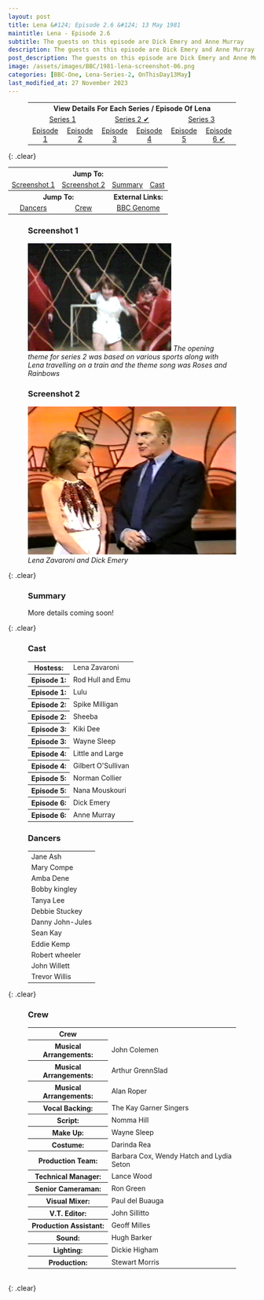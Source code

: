 ```yaml
---
layout: post
title: Lena &#124; Episode 2.6 &#124; 13 May 1981
maintitle: Lena - Episode 2.6
subtitle: The guests on this episode are Dick Emery and Anne Murray
description: The guests on this episode are Dick Emery and Anne Murray.
post_description: The guests on this episode are Dick Emery and Anne Murray.
image: /assets/images/BBC/1981-lena-screenshot-06.png
categories: [BBC-One, Lena-Series-2, OnThisDay13May]
last_modified_at: 27 November 2023
---
```


<figure class="fig3">
<table style="text-align:center;">
<tr><th colspan="6">View Details For Each Series / Episode Of Lena</th></tr>

<tr><td colspan="2" style="width:25%;"><a href="/1980-04-23-lena">Series 1</a></td><td colspan="2" style="width:25%;"><a href="/1981-04-08-lena">Series 2 &#x2714;</a></td><td colspan="2" style="width:25%;"><a href="/1982-05-25-lena">Series 3</a></td></tr>

<tr><td style="width:16.66%;"><a href="/1981-04-08-lena">Episode 1</a></td><td style="width:16.66%;"><a href="/1981-04-15-lena">Episode 2</a></td><td style="width:16.66%;"><a href="/1981-04-22-lena">Episode 3</a></td><td style="width:16.66%;"><a href="/1981-04-29-lena">Episode 4</a></td><td style="width:16.66%;"><a href="/1981-05-06-lena">Episode 5</a></td><td style="width:16.66%;"><a href="/1981-05-13-lena">Episode 6 &#x2714;</a></td></tr>
</table>
</figure>

{: .clear}

<table>
<tr align="center">
<th colspan="4">Jump To:</th>
</tr>

<tr align="center">
<td><a href="#screenshot-1">Screenshot 1</a></td>
<td><a href="#screenshot-2">Screenshot 2</a></td>
<td><a href="#summary">Summary</a></td>
<td><a href="#cast">Cast</a></td>
</tr>

<tr align="center">
<th colspan="2">Jump To:</th>
<th colspan="2">External Links:</th>
</tr>

<tr align="center">
<td><a href="#dancers">Dancers</a></td>
<td><a href="#crew">Crew</a></td>
<td colspan="2"><a class="external-link" href="https://genome.ch.bbc.co.uk/schedules/bbcone/london/1981-05-13#at-20.30">BBC Genome</a></td>
</tr>
</table>

<figure class="fig1">
<h3 id="screenshot-1">Screenshot 1</h3>
<img src="/assets/images/BBC/1981-lena-screenshot-06.png" class="full-width">
<cite>The opening theme for series 2 was based on various sports along with Lena travelling on a train and the theme song was Roses and Rainbows</cite>
</figure>

<figure class="fig2">
<h3 id="screenshot-2">Screenshot 2</h3>
<img src="/assets/images/BBC/1981-lena-screenshot-07.png" class="full-width">
<cite>Lena Zavaroni and Dick Emery</cite>
</figure>

{: .clear}

<figure class="fig3">
<h3 id="summary">Summary</h3>
<p>More details coming soon!</p>
</figure>

{: .clear}

<figure class="fig1">
<h3 id="cast">Cast</h3>
<table>
<tr><th>Hostess:</th> <td>Lena Zavaroni</td></tr>
<tr><th>Episode 1:</th> <td>Rod Hull and Emu</td></tr>
<tr><th>Episode 1:</th> <td>Lulu</td></tr>
<tr><th>Episode 2:</th> <td>Spike Milligan</td></tr>
<tr><th>Episode 2:</th> <td>Sheeba</td></tr>
<tr><th>Episode 3:</th> <td>Kiki Dee</td></tr>
<tr><th>Episode 3:</th> <td>Wayne Sleep</td></tr>
<tr><th>Episode 4:</th> <td>Little and Large</td></tr>
<tr><th>Episode 4:</th> <td>Gilbert O'Sullivan</td></tr>
<tr><th>Episode 5:</th> <td>Norman Collier</td></tr>
<tr><th>Episode 5:</th> <td>Nana Mouskouri</td></tr>
<tr><th>Episode 6:</th> <td>Dick Emery</td></tr>
<tr><th>Episode 6:</th> <td>Anne Murray</td></tr>
</table>
</figure>

<figure class="fig2">
<h3 id="dancers">Dancers</h3>
<table>
<tr><td>Jane Ash</td></tr>
<tr><td>Mary Compe</td></tr>
<tr><td>Amba Dene</td></tr>
<tr><td>Bobby kingley</td></tr>
<tr><td>Tanya Lee</td></tr>
<tr><td>Debbie Stuckey</td></tr>
<tr><td>Danny John-Jules</td></tr>
<tr><td>Sean Kay</td></tr>
<tr><td>Eddie Kemp</td></tr>
<tr><td>Robert wheeler</td></tr>
<tr><td>John Willett</td></tr>
<tr><td>Trevor Willis</td></tr>
</table>
</figure>

{: .clear}

<figure class="fig3">
<h3 id="crew">Crew</h3>
<table>
<tr><th>Crew</th> <th></th></tr>
<tr><th>Musical Arrangements:</th> <td>John Colemen</td></tr>
<tr><th>Musical Arrangements:</th> <td>Arthur GrennSlad</td></tr>
<tr><th>Musical Arrangements:</th> <td>Alan Roper</td></tr>
<tr><th>Vocal Backing:</th> <td>The Kay Garner Singers</td></tr>
<tr><th>Script:</th> <td>Nomma Hill</td></tr>
<tr><th>Make Up:</th> <td>Wayne Sleep</td></tr>
<tr><th>Costume:</th> <td>Darinda Rea</td></tr>
<tr><th>Production Team:</th> <td>Barbara Cox, Wendy Hatch and Lydia Seton</td></tr>
<tr><th>Technical Manager:</th> <td>Lance Wood</td></tr>
<tr><th>Senior Cameraman:</th> <td>Ron Green</td></tr>
<tr><th>Visual Mixer:</th> <td>Paul del Buauga</td></tr>
<tr><th>V.T. Editor:</th> <td>John Sillitto</td></tr>
<tr><th>Production Assistant:</th> <td>Geoff Milles</td></tr>
<tr><th>Sound:</th> <td>Hugh Barker</td></tr>
<tr><th>Lighting:</th> <td>Dickie Higham</td></tr>
<tr><th>Production:</th> <td>Stewart Morris</td></tr>
</table>
</figure>

<br />{: .clear}

